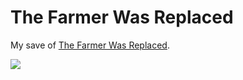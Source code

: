# The Farmer Was Replaced

My save of [The Farmer Was Replaced](https://store.steampowered.com/app/2060160/The_Farmer_Was_Replaced/).

<img src="https://shared.akamai.steamstatic.com/store_item_assets/steam/apps/2060160/header.jpg">
